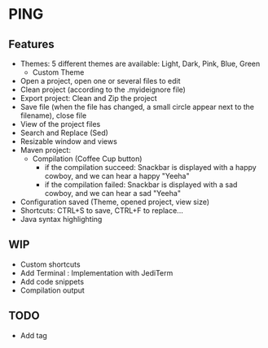 # PING

## Features
* Themes: 5 different themes are available: Light, Dark, Pink, Blue, Green
  * Custom Theme
* Open a project, open one or several files to edit
* Clean project (according to the .myideignore file)
* Export project: Clean and Zip the project
* Save file (when the file has changed, a small circle appear next to the filename), close file
* View of the project files
* Search and Replace (Sed)
* Resizable window and views
* Maven project:
    * Compilation (Coffee Cup button)
        * if the compilation succeed: Snackbar is displayed with a happy cowboy, and we can hear a happy "Yeeha"
        * if the compilation failed: Snackbar is displayed with a sad cowboy, and we can hear a sad "Yeeha"
* Configuration saved (Theme, opened project, view size)
* Shortcuts: CTRL+S to save, CTRL+F to replace...
* Java syntax highlighting

## WIP
* Custom shortcuts
* Add Terminal : Implementation with JediTerm
* Add code snippets
* Compilation output
  
## TODO
* Add tag